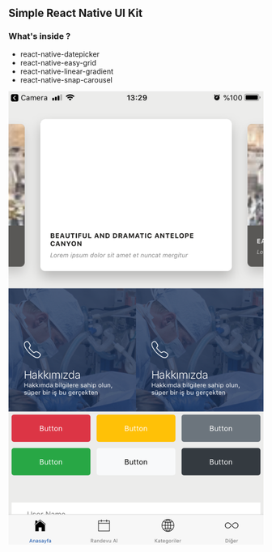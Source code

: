 ## Simple React Native UI Kit

### What's inside ?

  - react-native-datepicker
  - react-native-easy-grid
  - react-native-linear-gradient
  - react-native-snap-carousel
  
<img src="https://github.com/uguraktas/ReactNative-UI-Kit/blob/master/screenshot/1.png"/>


